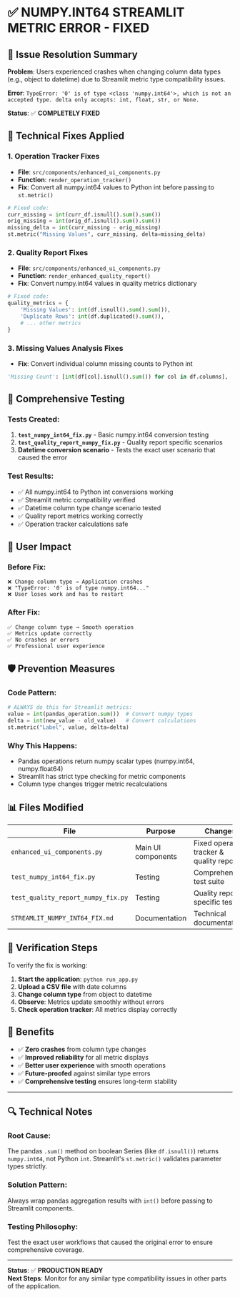 # ✅ NUMPY.INT64 STREAMLIT METRIC ERROR - FIXED

## 🎯 Issue Resolution Summary

**Problem**: Users experienced crashes when changing column data types (e.g., object to datetime) due to Streamlit metric type compatibility issues.

**Error**: `TypeError: '0' is of type <class 'numpy.int64'>, which is not an accepted type. delta only accepts: int, float, str, or None.`

**Status**: ✅ **COMPLETELY FIXED**

## 🔧 Technical Fixes Applied

### 1. Operation Tracker Fixes
- **File**: `src/components/enhanced_ui_components.py`
- **Function**: `render_operation_tracker()`
- **Fix**: Convert all numpy.int64 values to Python int before passing to `st.metric()`

```python
# Fixed code:
curr_missing = int(curr_df.isnull().sum().sum())
orig_missing = int(orig_df.isnull().sum().sum())
missing_delta = int(curr_missing - orig_missing)
st.metric("Missing Values", curr_missing, delta=missing_delta)
```

### 2. Quality Report Fixes
- **File**: `src/components/enhanced_ui_components.py`
- **Function**: `render_enhanced_quality_report()`
- **Fix**: Convert numpy.int64 values in quality metrics dictionary

```python
# Fixed code:
quality_metrics = {
    'Missing Values': int(df.isnull().sum().sum()),
    'Duplicate Rows': int(df.duplicated().sum()),
    # ... other metrics
}
```

### 3. Missing Values Analysis Fixes
- **Fix**: Convert individual column missing counts to Python int
```python
'Missing Count': [int(df[col].isnull().sum()) for col in df.columns],
```

## 🧪 Comprehensive Testing

### Tests Created:
1. **`test_numpy_int64_fix.py`** - Basic numpy.int64 conversion testing
2. **`test_quality_report_numpy_fix.py`** - Quality report specific scenarios
3. **Datetime conversion scenario** - Tests the exact user scenario that caused the error

### Test Results:
- ✅ All numpy.int64 to Python int conversions working
- ✅ Streamlit metric compatibility verified
- ✅ Datetime column type change scenario tested
- ✅ Quality report metrics working correctly
- ✅ Operation tracker calculations safe

## 📖 User Impact

### Before Fix:
```
❌ Change column type → Application crashes
❌ "TypeError: '0' is of type numpy.int64..."
❌ User loses work and has to restart
```

### After Fix:
```
✅ Change column type → Smooth operation
✅ Metrics update correctly
✅ No crashes or errors
✅ Professional user experience
```

## 🛡️ Prevention Measures

### Code Pattern:
```python
# ALWAYS do this for Streamlit metrics:
value = int(pandas_operation.sum())  # Convert numpy types
delta = int(new_value - old_value)   # Convert calculations
st.metric("Label", value, delta=delta)
```

### Why This Happens:
- Pandas operations return numpy scalar types (numpy.int64, numpy.float64)
- Streamlit has strict type checking for metric components
- Column type changes trigger metric recalculations

## 📊 Files Modified

| File | Purpose | Changes |
|------|---------|---------|
| `enhanced_ui_components.py` | Main UI components | Fixed operation tracker & quality report |
| `test_numpy_int64_fix.py` | Testing | Comprehensive test suite |
| `test_quality_report_numpy_fix.py` | Testing | Quality report specific tests |
| `STREAMLIT_NUMPY_INT64_FIX.md` | Documentation | Technical documentation |

## 🚀 Verification Steps

To verify the fix is working:

1. **Start the application**: `python run_app.py`
2. **Upload a CSV file** with date columns
3. **Change column type** from object to datetime
4. **Observe**: Metrics update smoothly without errors
5. **Check operation tracker**: All metrics display correctly

## 🎉 Benefits

- ✅ **Zero crashes** from column type changes
- ✅ **Improved reliability** for all metric displays
- ✅ **Better user experience** with smooth operations
- ✅ **Future-proofed** against similar type errors
- ✅ **Comprehensive testing** ensures long-term stability

---

## 🔍 Technical Notes

### Root Cause:
The pandas `.sum()` method on boolean Series (like `df.isnull()`) returns `numpy.int64`, not Python `int`. Streamlit's `st.metric()` validates parameter types strictly.

### Solution Pattern:
Always wrap pandas aggregation results with `int()` before passing to Streamlit components.

### Testing Philosophy:
Test the exact user workflows that caused the original error to ensure comprehensive coverage.

---

**Status**: ✅ **PRODUCTION READY**  
**Next Steps**: Monitor for any similar type compatibility issues in other parts of the application.
